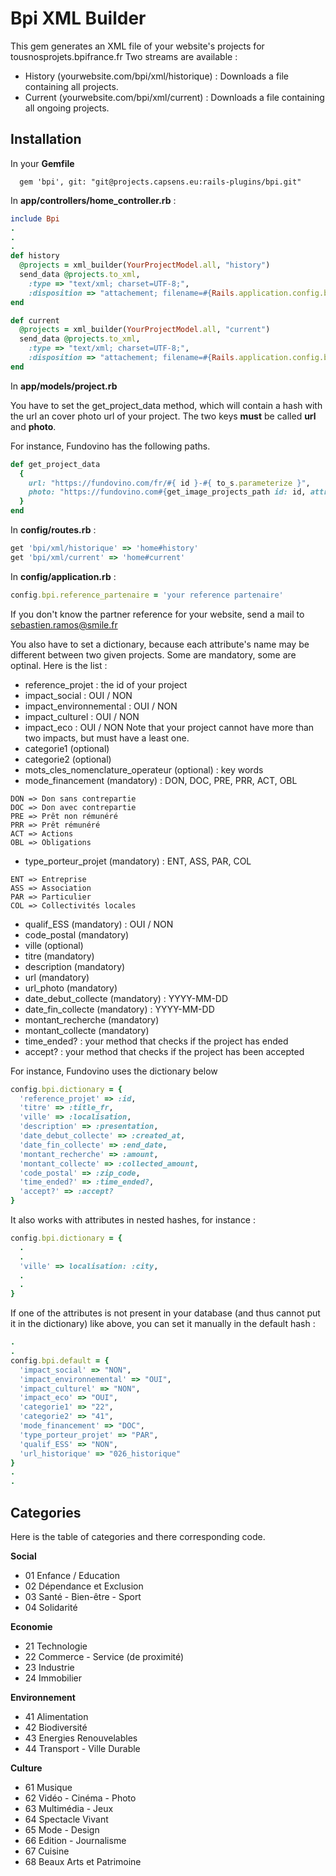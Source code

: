 # Bpi XML Builder

This gem generates an XML file of your website's projects for tousnosprojets.bpifrance.fr
Two streams are available :
- History (yourwebsite.com/bpi/xml/historique) : Downloads a file containing all projects.
- Current (yourwebsite.com/bpi/xml/current) : Downloads a file containing all ongoing projects.

## Installation

In your **Gemfile**

```
  gem 'bpi', git: "git@projects.capsens.eu:rails-plugins/bpi.git"
```

In **app/controllers/home_controller.rb** :

```ruby
include Bpi
.
.
.
def history
  @projects = xml_builder(YourProjectModel.all, "history")
  send_data @projects.to_xml,
    :type => "text/xml; charset=UTF-8;",
    :disposition => "attachement; filename=#{Rails.application.config.bpi.reference_partenaire}_historique.xml"
end

def current
  @projects = xml_builder(YourProjectModel.all, "current")
  send_data @projects.to_xml,
    :type => "text/xml; charset=UTF-8;",
    :disposition => "attachement; filename=#{Rails.application.config.bpi.reference_partenaire}.xml"
end
```

In **app/models/project.rb**

You have to set the get_project_data method, which will contain a hash with the url an cover photo url of your project.
The two keys **must** be called **url** and **photo**.

For instance, Fundovino has the following paths.

```ruby
def get_project_data
  {
    url: "https://fundovino.com/fr/#{ id }-#{ to_s.parameterize }",
    photo: "https://fundovino.com#{get_image_projects_path id: id, attribute: 'project_id'}"
  }
end
```

In **config/routes.rb** :

```ruby
get 'bpi/xml/historique' => 'home#history'
get 'bpi/xml/current' => 'home#current'
```

In **config/application.rb** :

```ruby
config.bpi.reference_partenaire = 'your reference partenaire'
```
If you don't know the partner reference for your website, send a mail to sebastien.ramos@smile.fr

You also have to set a dictionary, because each attribute's name may be different between two given projects. Some are mandatory,
some are optinal. Here is the list :

* reference_projet : the id of your project
* impact_social : OUI / NON
* impact_environnemental : OUI / NON
* impact_culturel : OUI / NON
* impact_eco : OUI / NON
Note that your project cannot have more than two impacts, but must have a least one.
* categorie1 (optional)
* categorie2 (optional)
* mots_cles_nomenclature_operateur (optional) : key words
* mode_financement (mandatory) : DON, DOC, PRE, PRR, ACT, OBL
```
DON => Don sans contrepartie
DOC => Don avec contrepartie
PRE => Prêt non rémunéré
PRR => Prêt rémunéré
ACT => Actions
OBL => Obligations
```
* type_porteur_projet (mandatory) : ENT, ASS, PAR, COL
```
ENT => Entreprise
ASS => Association
PAR => Particulier
COL => Collectivités locales
```
* qualif_ESS (mandatory) : OUI / NON
* code_postal (mandatory)
* ville (optional)
* titre (mandatory)
* description (mandatory)
* url (mandatory)
* url_photo (mandatory)
* date_debut_collecte (mandatory) : YYYY-MM-DD
* date_fin_collecte (mandatory) : YYYY-MM-DD
* montant_recherche (mandatory)
* montant_collecte (mandatory)
* time_ended? : your method that checks if the project has ended
* accept? : your method that checks if the project has been accepted

For instance, Fundovino uses the dictionary below

```ruby
config.bpi.dictionary = {
  'reference_projet' => :id,
  'titre' => :title_fr,
  'ville' => :localisation,
  'description' => :presentation,
  'date_debut_collecte' => :created_at,
  'date_fin_collecte' => :end_date,
  'montant_recherche' => :amount,
  'montant_collecte' => :collected_amount,
  'code_postal' => :zip_code,
  'time_ended?' => :time_ended?,
  'accept?' => :accept?
}
```

It also works with attributes in nested hashes, for instance :

```ruby
config.bpi.dictionary = {
  .
  .
  'ville' => localisation: :city,
  .
  .
}
```

If one of the attributes is not present in your database (and thus cannot put it in the dictionary) like above,
you can set it manually in the default hash :

```ruby
.
.
config.bpi.default = {
  'impact_social' => "NON",
  'impact_environnemental' => "OUI",
  'impact_culturel' => "NON",
  'impact_eco' => "OUI",
  'categorie1' => "22",
  'categorie2' => "41",
  'mode_financement' => "DOC",
  'type_porteur_projet' => "PAR",
  'qualif_ESS' => "NON",
  'url_historique' => "026_historique"
}
.
.
```

## Categories

Here is the table of categories and there corresponding code.

**Social**
* 01 Enfance / Education
* 02 Dépendance et Exclusion
* 03 Santé - Bien-être - Sport
* 04 Solidarité

**Economie**
* 21 Technologie
* 22 Commerce - Service (de proximité)
* 23 Industrie
* 24 Immobilier

**Environnement**
* 41 Alimentation
* 42 Biodiversité
* 43 Energies Renouvelables
* 44 Transport - Ville Durable

**Culture**
* 61 Musique
* 62 Vidéo - Cinéma - Photo
* 63 Multimédia - Jeux
* 64 Spectacle Vivant
* 65 Mode - Design
* 66 Edition - Journalisme
* 67 Cuisine
* 68 Beaux Arts et Patrimoine

